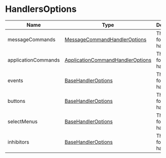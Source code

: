# HandlersOptions

| Name                | Type                                                                      | Description                 |
| ------------------- | ------------------------------------------------------------------------- | --------------------------- |
| messageCommands     | [MessageCommandHandlerOptions](./MessageCommandHandlerOptions.md)         | The options for the handler |
| applicationCommands | [ApplicationCommandHandlerOptions](./HandlerApplicationCommandOptions.md) | The options for the handler |
| events              | [BaseHandlerOptions](./BaseHandlerOptions.md)                             | The options for the handler |
| buttons             | [BaseHandlerOptions](./BaseHandlerOptions.md)                             | The options for the handler |
| selectMenus         | [BaseHandlerOptions](./BaseHandlerOptions.md)                             | The options for the handler |
| inhibitors          | [BaseHandlerOptions](./BaseHandlerOptions.md)                             | The options for the handler |
